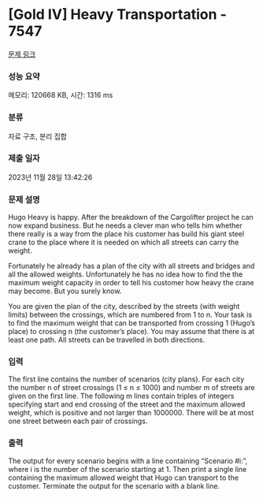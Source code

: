 # [Gold IV] Heavy Transportation - 7547 

[문제 링크](https://www.acmicpc.net/problem/7547) 

### 성능 요약

메모리: 120668 KB, 시간: 1316 ms

### 분류

자료 구조, 분리 집합

### 제출 일자

2023년 11월 28일 13:42:26

### 문제 설명

<p>Hugo Heavy is happy. After the breakdown of the Cargolifter project he can now expand business. But he needs a clever man who tells him whether there really is a way from the place his customer has build his giant steel crane to the place where it is needed on which all streets can carry the weight.</p>

<p>Fortunately he already has a plan of the city with all streets and bridges and all the allowed weights. Unfortunately he has no idea how to find the the maximum weight capacity in order to tell his customer how heavy the crane may become. But you surely know.</p>

<p>You are given the plan of the city, described by the streets (with weight limits) between the crossings, which are numbered from 1 to n. Your task is to find the maximum weight that can be transported from crossing 1 (Hugo’s place) to crossing n (the customer’s place). You may assume that there is at least one path. All streets can be travelled in both directions.</p>

### 입력 

 <p>The first line contains the number of scenarios (city plans). For each city the number n of street crossings (1 ≤ n ≤ 1000) and number m of streets are given on the first line. The following m lines contain triples of integers specifying start and end crossing of the street and the maximum allowed weight, which is positive and not larger than 1000000. There will be at most one street between each pair of crossings.</p>

### 출력 

 <p>The output for every scenario begins with a line containing “Scenario #i:”, where i is the number of the scenario starting at 1. Then print a single line containing the maximum allowed weight that Hugo can transport to the customer. Terminate the output for the scenario with a blank line.</p>

